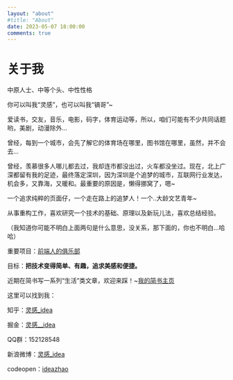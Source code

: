 ```yaml
---
layout: "about"
#title: "About"
date: 2023-05-07 18:00:00
comments: true
---
```


# 关于我


中原人士、中等个头、中性性格

你可以叫我“灵感”，也可以叫我“镐哥”~

爱读书，交友，音乐，电影，码字，体育运动等，所以，咱们可能有不少共同话题哟，美剧，动漫除外...

曾经，每到一个城市，会先了解它的体育场在哪里，图书馆在哪里，虽然，并不会去...

曾经，羡慕很多人哪儿都去过，我却连市都没出过，火车都没坐过。现在，北上广深都留有我的足迹，最终落定深圳，因为深圳是个追梦的城市，互联网行业发达，机会多，又靠海，又暖和。最重要的原因是，懒得挪窝了，嗯~

一个追求纯粹的页面仔，一个走在路上的追梦人！一个..大龄文艺青年~

从事重构工作，喜欢研究一个技术的基础、原理以及新玩儿法，喜欢总结经验。

（我知道你可能不明白上面两句是什么意思，没关系，那下面的，你也不明白...哈哈）

重要项目：[前端人的俱乐部](http://f2er.club/)

目标：**把技术变得简单、有趣，追求美感和便捷。**

近期在简书写一系列“生活”类文章，欢迎来踩！~[我的简书主页](http://www.jianshu.com/users/a0dcda2e6e99/latest_articles)

这里可以找到我：

知乎：[灵感_idea](https://www.zhihu.com/people/ideazhao/activities)

掘金：[灵感__idea](https://juejin.cn/user/641770521368606)

QQ群：152128548

新浪微博：[灵感_idea](http://weibo.com/ideazhao)

codeopen：[ideazhao](http://codepen.io/ideazhao/public/)